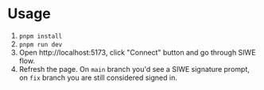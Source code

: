 # Usage

1. `pnpm install`
2. `pnpm run dev`
3. Open http://localhost:5173, click "Connect" button and go through SIWE flow.
4. Refresh the page. On `main` branch you'd see a SIWE signature prompt, on `fix` branch you are still considered signed in.